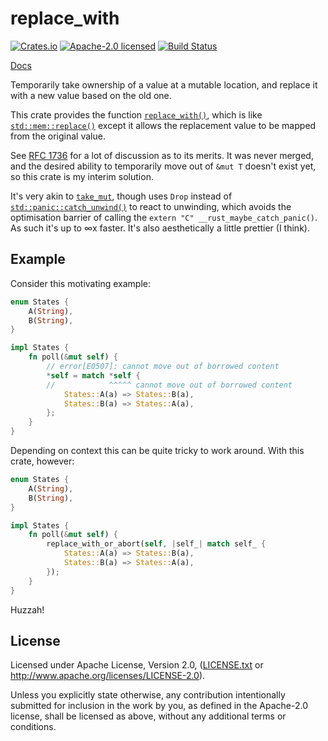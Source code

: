 # replace_with

[![Crates.io](https://img.shields.io/crates/v/replace_with.svg?maxAge=86400)](https://crates.io/crates/replace_with)
[![Apache-2.0 licensed](https://img.shields.io/crates/l/replace_with.svg?maxAge=2592000)](LICENSE.txt)
[![Build Status](https://travis-ci.com/alecmocatta/replace_with.svg?branch=master)](https://travis-ci.com/alecmocatta/replace_with)

[Docs](https://docs.rs/replace_with/0.1.0)

Temporarily take ownership of a value at a mutable location, and replace it with a new value based on the old one.

This crate provides the function [`replace_with()`](https://docs.rs/replace_with/0.1.0/replace_with/fn.replace_with.html), which is like [`std::mem::replace()`](https://doc.rust-lang.org/std/mem/fn.replace.html) except it allows the replacement value to be mapped from the original value.

See [RFC 1736](https://github.com/rust-lang/rfcs/pull/1736) for a lot of discussion as to its merits. It was never merged, and the desired ability to temporarily move out of `&mut T` doesn't exist yet, so this crate is my interim solution.

It's very akin to [`take_mut`](https://github.com/Sgeo/take_mut), though uses `Drop` instead of [`std::panic::catch_unwind()`](https://doc.rust-lang.org/std/panic/fn.catch_unwind.html) to react to unwinding, which avoids the optimisation barrier of calling the `extern "C" __rust_maybe_catch_panic()`. As such it's up to ∞x faster. It's also aesthetically a little prettier (I think).

## Example

Consider this motivating example:

```rust
enum States {
	A(String),
	B(String),
}

impl States {
	fn poll(&mut self) {
		// error[E0507]: cannot move out of borrowed content
		*self = match *self {
		//            ^^^^^ cannot move out of borrowed content
			States::A(a) => States::B(a),
			States::B(a) => States::A(a),
		};
	}
}
```

Depending on context this can be quite tricky to work around. With this crate, however:

```rust
enum States {
	A(String),
	B(String),
}

impl States {
	fn poll(&mut self) {
		replace_with_or_abort(self, |self_| match self_ {
			States::A(a) => States::B(a),
			States::B(a) => States::A(a),
		});
	}
}
```

Huzzah!

## License
Licensed under Apache License, Version 2.0, ([LICENSE.txt](LICENSE.txt) or http://www.apache.org/licenses/LICENSE-2.0).

Unless you explicitly state otherwise, any contribution intentionally submitted for inclusion in the work by you, as defined in the Apache-2.0 license, shall be licensed as above, without any additional terms or conditions.
